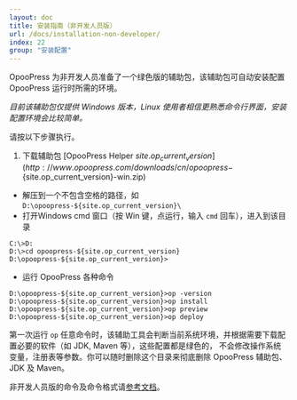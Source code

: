 ```yaml
---
layout: doc
title: 安装指南（非开发人员版）
url: /docs/installation-non-developer/
index: 22
group: "安装配置"
---
```


OpooPress 为非开发人员准备了一个绿色版的辅助包，该辅助包可自动安装配置 OpooPress 运行时所需的环境。

*目前该辅助包仅提供 Windows 版本，Linux 使用者相信更熟悉命令行界面，安装配置环境会比较简单。*

请按以下步骤执行。

1. 下载辅助包 [OpooPress Helper ${site.op_current_version}](http://www.opoopress.com/downloads/cn/opoopress-${site.op_current_version}-win.zip)
- 解压到一个不包含空格的路径，如 `D:\opoopress-${site.op_current_version}\`
- 打开Windows cmd 窗口（按 Win 键，点运行，输入 `cmd` 回车），进入到该目录
```
C:\>D:
D:\>cd opoopress-${site.op_current_version}
D:\opoopress-${site.op_current_version}>
```
- 运行 OpooPress 各种命令
```
D:\opoopress-${site.op_current_version}>op -version
D:\opoopress-${site.op_current_version}>op install
D:\opoopress-${site.op_current_version}>op preview
D:\opoopress-${site.op_current_version}>op deploy
```
  第一次运行 `op` 任意命令时，该辅助工具会判断当前系统环境，并根据需要下载配置必要的软件（如 JDK, Maven 等），这些配置都是绿色的，
  不会修改操作系统变量，注册表等参数。你可以随时删除这个目录来彻底删除 OpooPress 辅助包、JDK 及 Maven。


非开发人员版的命令及命令格式请[参考文档](../usage/#commands-for-non-developer)。

